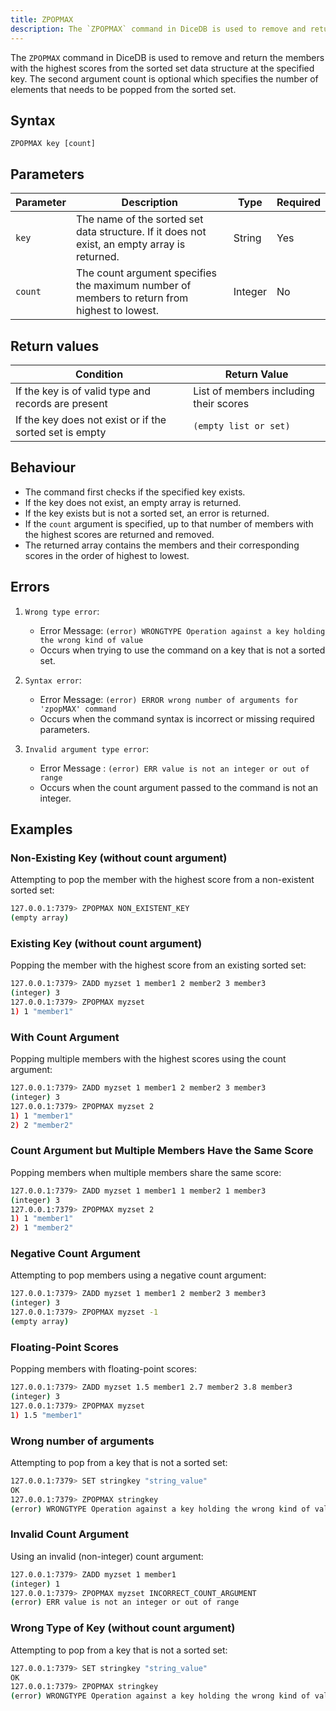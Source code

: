 ```yaml
---
title: ZPOPMAX  
description: The `ZPOPMAX` command in DiceDB is used to remove and return the members with the highest scores from the sorted set data structure at the specified key. The second argument count is optional which specifies the number of elements that needs to be popped from the sorted set.
---
```


The `ZPOPMAX` command in DiceDB is used to remove and return the members with the highest scores from the sorted set data structure at the specified key. The second argument count is optional which specifies the number of elements that needs to be popped from the sorted set.

## Syntax

```
ZPOPMAX key [count]
```

## Parameters

| Parameter  | Description                                                                                  | Type    | Required |
|------------|----------------------------------------------------------------------------------------------|---------|----------|
| `key`      | The name of the sorted set data structure. If it does not exist, an empty array is returned. | String  | Yes      |
| `count`    | The count argument specifies the maximum number of members to return from highest to lowest. | Integer | No       |

## Return values

| Condition                                                | Return Value                             |
|----------------------------------------------------------|------------------------------------------|
| If the key is of valid type and records are present      | List of members including their scores   |
| If the key does not exist or if the sorted set is empty | `(empty list or set)`                     |

## Behaviour

- The command first checks if the specified key exists.
- If the key does not exist, an empty array is returned.
- If the key exists but is not a sorted set, an error is returned.
- If the `count` argument is specified, up to that number of members with the highest scores are returned and removed.
- The returned array contains the members and their corresponding scores in the order of highest to lowest.

## Errors
1. `Wrong type error`:
    - Error Message: `(error) WRONGTYPE Operation against a key holding the wrong kind of value`
    - Occurs when trying to use the command on a key that is not a sorted set.

2. `Syntax error`:
    - Error Message: `(error) ERROR wrong number of arguments for 'zpopMAX' command`
    - Occurs when the command syntax is incorrect or missing required parameters.

3. `Invalid argument type error`:
    - Error Message : `(error) ERR value is not an integer or out of range`
    - Occurs when the count argument passed to the command is not an integer.

## Examples

### Non-Existing Key (without count argument)

Attempting to pop the member with the highest score from a non-existent sorted set:

```bash
127.0.0.1:7379> ZPOPMAX NON_EXISTENT_KEY
(empty array)
```

### Existing Key (without count argument)

Popping the member with the highest score from an existing sorted set:

```bash
127.0.0.1:7379> ZADD myzset 1 member1 2 member2 3 member3
(integer) 3
127.0.0.1:7379> ZPOPMAX myzset
1) 1 "member1"
```

### With Count Argument

Popping multiple members with the highest scores using the count argument:

```bash
127.0.0.1:7379> ZADD myzset 1 member1 2 member2 3 member3
(integer) 3
127.0.0.1:7379> ZPOPMAX myzset 2
1) 1 "member1"
2) 2 "member2"
```

### Count Argument but Multiple Members Have the Same Score

Popping members when multiple members share the same score:

```bash
127.0.0.1:7379> ZADD myzset 1 member1 1 member2 1 member3
(integer) 3
127.0.0.1:7379> ZPOPMAX myzset 2
1) 1 "member1"
2) 1 "member2"
```

### Negative Count Argument

Attempting to pop members using a negative count argument:

```bash
127.0.0.1:7379> ZADD myzset 1 member1 2 member2 3 member3
(integer) 3
127.0.0.1:7379> ZPOPMAX myzset -1
(empty array)
```

### Floating-Point Scores

Popping members with floating-point scores:

```bash
127.0.0.1:7379> ZADD myzset 1.5 member1 2.7 member2 3.8 member3
(integer) 3
127.0.0.1:7379> ZPOPMAX myzset
1) 1.5 "member1"
```

### Wrong number of arguments

Attempting to pop from a key that is not a sorted set:

```bash
127.0.0.1:7379> SET stringkey "string_value"
OK
127.0.0.1:7379> ZPOPMAX stringkey
(error) WRONGTYPE Operation against a key holding the wrong kind of value
```

### Invalid Count Argument

Using an invalid (non-integer) count argument:

```bash
127.0.0.1:7379> ZADD myzset 1 member1
(integer) 1
127.0.0.1:7379> ZPOPMAX myzset INCORRECT_COUNT_ARGUMENT
(error) ERR value is not an integer or out of range
```

### Wrong Type of Key (without count argument)

Attempting to pop from a key that is not a sorted set:

```bash
127.0.0.1:7379> SET stringkey "string_value"
OK
127.0.0.1:7379> ZPOPMAX stringkey
(error) WRONGTYPE Operation against a key holding the wrong kind of value
```